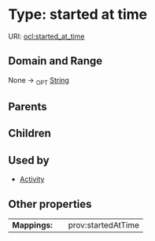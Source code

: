 
# Type: started at time




URI: [ocl:started_at_time](http://w3id.org/oclstarted_at_time)


## Domain and Range

None ->  <sub>OPT</sub> [String](types/String.md)

## Parents


## Children


## Used by

 * [Activity](Activity.md)

## Other properties

|  |  |  |
| --- | --- | --- |
| **Mappings:** | | prov:startedAtTime |

